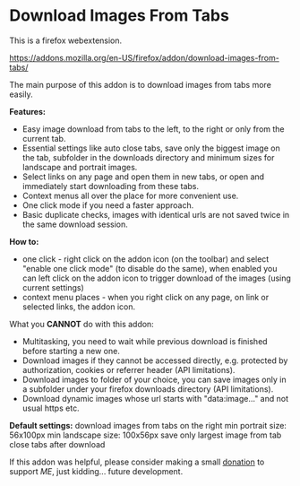 # Download Images From Tabs

This is a firefox webextension.

https://addons.mozilla.org/en-US/firefox/addon/download-images-from-tabs/

The main purpose of this addon is to download images from tabs more easily.

<b>Features:</b>
- Easy image download from tabs to the left, to the right or only from the current tab.
- Essential settings like auto close tabs, save only the biggest image on the tab, subfolder in the downloads directory and minimum sizes for landscape and portrait images.
- Select links on any page and open them in new tabs, or open and immediately start downloading from these tabs.
- Context menus all over the place for more convenient use.
- One click mode if you need a faster approach.
- Basic duplicate checks, images with identical urls are not saved twice in the same download session.

<b>How to:</b>
- one click - right click on the addon icon (on the toolbar) and select "enable one click mode" (to disable do the same), when enabled you can left click on the addon icon to trigger download of the images (using current settings)
- context menu places - when you right click on any page, on link or selected links, the addon icon.
 
What you  <b>CANNOT</b> do with this addon:
- Multitasking, you need to wait while previous download is finished before starting a new one.
- Download images if they cannot be accessed directly, e.g. protected by authorization, cookies or referrer header  (API limitations).
- Download images to folder of your choice, you can save images only in a subfolder under your firefox downloads directory (API limitations).
- Download dynamic images whose url starts with "data:image..." and not usual https etc.

<b>Default settings:</b>
download images from tabs on the right
min portrait size: 56x100px
min landscape size: 100x56px
save only largest image from tab
close tabs after download

If this addon was helpful, please consider making a small <a href="https://www.paypal.me/eugenik/5USD">donation</a> to support <em>ME</em>, just kidding... future development.
